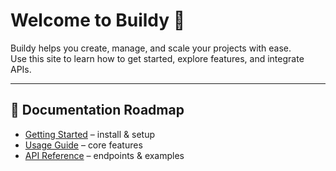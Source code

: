 # Welcome to Buildy 🚀

Buildy helps you create, manage, and scale your projects with ease.  
Use this site to learn how to get started, explore features, and integrate APIs.

---

## 📖 Documentation Roadmap
- [Getting Started](getting-started.md) – install & setup
- [Usage Guide](usage.md) – core features
- [API Reference](api.md) – endpoints & examples

